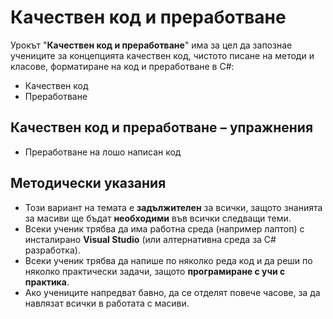 # Качествен код и преработване

Урокът "**Качествен код и преработване**" има за цел да запознае учениците за концепцията качествен код, чистото писане на методи и класове, форматиране на код и преработване в C#:
  - Качествен код
  - Преработване

##  Качествен код и преработване – упражнения
  - Преработване на лошо написан код

## Методически указания
  - Този вариант на темата е **задължителен** за всички, защото знанията за масиви ще бъдат **необходими** във всички следващи теми.
  - Всеки ученик трябва да има работна среда (например лаптоп) с инсталирано **Visual Studio** (или алтернативна среда за C# разработка).
  - Всеки ученик трябва да напише по няколко реда код и да реши по няколко практически задачи, защото **програмиране с учи с практика**.
  - Ако учениците напредват бавно, да се отделят повече часове, за да навлязат всички в работата с масиви.
